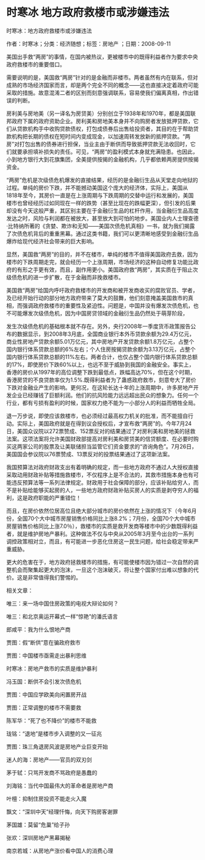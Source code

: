 # 时寒冰  地方政府救楼市或涉嫌违法  
  
时寒冰：地方政府救楼市或涉嫌违法  
作者：时寒冰；分类：经济随想；标签：房地产 ；日期：2008-09-11  
美国出手救“两房”的事情，在国内被热议，更被楼市中的既得利益者作为要求中央政府救楼市的重要借口。  
需要说明的是，美国救“两房”针对的是金融而非楼市。两者虽然有内在联系，但对成熟的市场经济国家而言，却是两个完全不同的概念——这也直接决定着政府可能采取的措施。故意混淆二者的区别而刻意强调联系，容易使我们偏离真相，作出错误的判断。  
房利美与房地美（另一译名为房贷美）分别创立于1938年和1970年，都是美国联邦政府下属的政府资助企业。房利美和房地美本身并不向购房者发放抵押贷款，它们从贷款机构手中收购贷款债权，打包成债券后出售给投资者，其目的在于帮助贷款机构把长期的债权在短时间内变成现金，以加速周转发放新的抵押贷款。“两房”对打包出售的债券进行担保，当业主由于断供而导致抵押贷款无法收回时，它们就要承担填补损失的责任。可见，“两房”的盈利模式本身就充满隐患。也因此，小到地方银行大到花旗集团，全美提供按揭的金融机构，几乎都依赖两房提供按揭资金。  
“两房”危机是次级债危机爆发的直接结果，经历的是金融衍生品从天堂走向地狱的过程。单纯的房价下跌，并不能撼动美国这个庞大的经济体，实际上，美国从1818年至今，其房价一直是在上涨周期与下跌周期的交替中运行和发展的，美国楼市也曾经经历过如同现在一样的跌势（甚至比现在的跌幅更深），但引发的后果却没有今天这般严重，其区别主要在于金融衍生品的杠杆作用，当金融衍生品高度发达之时，风险与利润都在被放大，甚至放大到可怕的地步。美国业内人士理查德·比特纳所著的《贪婪、欺诈和无知——美国次债危机真相》一书，就为我们揭露了次债危机背后的重重黑幕。通过这类书籍，我们可以更清晰地感受到金融衍生品爆炸给现代经济社会带来的巨大影响。  
显然，美国救“两房”的目的，并不在楼市，单纯的楼市不值得美国政府去救，因为楼市的下跌周期走完，就会经历一个上涨周期，市场经济的这种自动修复功能比政府的有形之手更有效，而且，副作用更小。美国政府救“两房”，其实质在于阻止次级债危机的进一步扩散，在于金融而非挽救楼市。  
美国救“两房”给国内呼吁政府救楼市的开发商和被开发商收买的腐败官员、学者，及已经开始行动的部分地方政府带来了莫大的鼓舞，他们刻意掩盖美国救市的真相，而强调政府救楼市的重要性及紧迫性。问题是，中国并没有爆发次债危机，也不可能爆发次级债危机，因为中国房贷领域的金融衍生品仍然处于萌芽阶段，  
发生次级债危机的基础根本就不存在。另外，央行2008年一季度货币政策报告公布的数据显示，到2008年3月底，全国商业银行本外币贷款余额为29.4万亿元，商业性房地产贷款余额5.01万亿元，其中房地产开发贷款余额1.8万亿元，占整个国内银行体系贷款总额的6%左右；个人住房按揭贷款余额为3.13万亿元，占整个国内银行体系贷款总额的11%左右。两者合计，也仅占整个国内银行体系贷款总额的17%，即使房价下跌60%以上，也远不至于威胁到我国的金融安全。事实上，香港的房价从1997年的高位调整下跌到最低点，跌幅高达70%，但在这个时期，香港房贷的不良贷款率仅为1.5%.既得利益者为了蛊惑政府救市，刻意夸大了房价下跌对金融业产生的影响。更何况，在这轮长达十年的上涨周期中，许多房地产开发企业已经赚钱了巨额利润。他们的抗风险能力远远超出民众的想象力。任何一个行业，都有亏损有盈利的时候，国家权力绝不能为一小部分人的利益而牺牲全局。  
退一万步说，即使应该救楼市，也必须经过最高权力机关的批准，而不能擅自行动。实际上，美国政府就是在得到议会授权后，才宣布救“两房”的。今年7月24日，美国众议院以272票赞成、152票反对的结果通过了对房利美和房地美的拯救法案。这项法案将允许美国财政部提高对房利美和房贷美的信贷额度、在必要时购买这两家公司的股票及让美联储担当监管它们资金要求的“咨询角色”。7月26日，美国国会参议院以76票赞成、13票反对的投票结果通过了这项新法案。  
我国预算法对政府财政支出有着明确的规定，而一些地方政府不通过人大授权直接采取动用财政补贴等措施救楼市，不仅程序上是不合法的，其救市措施本身也有可能违反预算法等一系列法律规定。财政用于社会保障的部分，应该补贴给穷人，而不是补贴给能够买起房的人，一些地方政府财政补贴买房人的实质是剥夺穷人的福利，这是政府职能的严重错位！  
而且，在房价依然位居高位且绝大部分城市的房价依然在上涨的情况下（今年6月份，全国70个大中城市房屋销售价格同比上涨8.2%；7月份，全国70个大中城市房屋销售价格同比上涨7.0％），救楼市的实质是救开发商等楼市中的少数既得利益者，就是维护房地产暴利。这种做法不仅与中央从2005年3月至今出台的一系列调控政策相对立，而且，有可能进一步恶化住房这一民生问题，给社会稳定带来严重威胁。  
更大的危害在于，地方政府拯救楼市的措施，有可能使楼市因为错过一次自然的调整机会而聚集起更大的泡沫，一旦这个泡沫破灭，将让整个国家付出难以想象的代价。这是非常值得我们警惕的。  
  
相关文章：  
唯三：来一场中国住房政策的电视大辩论如何？  
唯三：和北京奥运开幕式一样“惊艳”的潘氏语言  
郎咸平：我为什么恨地产商  
贾图：假“断供”意在骗政府救市  
贾图：中国楼市亟需走出暴利思维  
时寒冰：房地产救市的实质是维护暴利  
冯玉国：断供不会引发次债危机  
贾图：中国应学欧美向闲置房开战  
贾图：正常调整的楼市不需要救  
陈军华：“死了也不降价”的楼市不能救  
珑铭：“退地”是楼市步入调整的又一征兆  
贾图：珠三角退房风波是房地产业巨变开始  
迷人的海：房地产——官员的双刃剑  
茅于轼：只骂开发商不骂政府是愚蠢的  
刘海铭：当代中国最伟大的革命者是房地产商  
叶檀：抑制住房投资不能走火入魔  
飘文：“深圳中天”经理忏悔，向天下购房客谢罪  
茅国雄：莫留“危巢”给子孙  
张欢：深圳房地产黑幕揭秘  
南京若城：从房地产涨价看中国人的消费心理